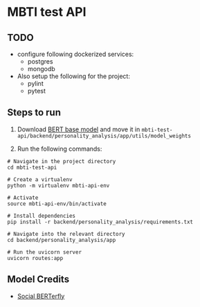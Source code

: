 # MBTI test API

## TODO
- configure following dockerized services:
    - postgres
    - mongodb
- Also setup the following for the project:
    - pylint
    - pytest

## Steps to run

1. Download [BERT base model](https://drive.google.com/file/d/1RZfRdgFt2llPRWqXHwNiYej8BgZJHInf/view?usp=sharing) and move it in `mbti-test-api/backend/personality_analysis/app/utils/model_weights`

2. Run the following commands:
```
# Navigate in the project directory
cd mbti-test-api

# Create a virtualenv
python -m virtualenv mbti-api-env

# Activate
source mbti-api-env/bin/activate

# Install dependencies
pip install -r backend/personality_analysis/requirements.txt

# Navigate into the relevant directory
cd backend/personality_analysis/app

# Run the uvicorn server
uvicorn routes:app

```
## Model Credits
- [Social BERTerfly](https://github.com/MLH-Fellowship/Social-BERTerfly)
